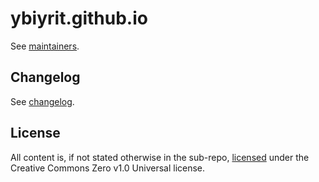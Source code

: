 # ybiyrit.github.io

See [maintainers](MAINTAINERS.md).

## Changelog

See [changelog](CHANGELOG.md).

## License

All content is, if not stated otherwise in the sub-repo, [licensed](LICENSE.md) under the Creative Commons Zero v1.0 Universal license.
